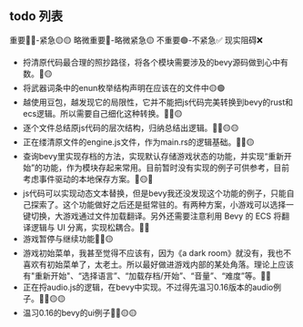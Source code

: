 ## todo 列表
重要🔴🔴-紧急🟡🟡
略微重要🔴-略微紧急🟡
不重要🟢-不紧急✅
现实阻碍❌


 - 捋清原代码最合理的照抄路径，将各个模块需要涉及的bevy源码做到心中有数。🔴🟡
 - 将武器词条中的enun枚举结构声明在应该在的文件中🟡🟢
 - 越使用豆包，越发现它的局限性，它并不能把js代码完美转换到bevy的rust和ecs逻辑。所以需要自己细化这种转换。🔴🔴🟡
 - 逐个文件总结原js代码的层次结构，归纳总结出逻辑。🔴🔴🟡🟡
 - 正在缕清原文件的engine.js文件，作为main.rs的逻辑基础。🔴🔴🟡
 - 查询bevy里实现存档的方法，实现默认存储游戏状态的功能，并实现“重新开始”的功能，作为模块存起来常用。目前暂时没有实现的例子可供参考，目前考虑事件驱动的本地保存方案。🔴🟡❌
 - js代码可以实现动态文本替换，但是bevy我还没发现这个功能的例子，只能自己探索了。这个功能做好之后还是挺常驻的。有两种方案，小游戏可以选择一键切换，大游戏通过文件加载翻译。另外还需要注意利用 Bevy 的 ECS 将翻译逻辑与 UI 分离，实现松耦合。🔴✅
 - 游戏暂停与继续功能🔴🔴🟡
 - 游戏初始菜单，我甚至觉得不应该有，因为《a dark room》就没有，我也不喜欢有初始菜单了，太老土。所以最好做进游戏内部的某处角落。理论上应该有"重新开始"、“选择语言”、“加载存档/开始”、“音量”、“难度”等。🔴✅
 - 正在捋audio.js的逻辑，在bevy中实现。不过得先温习0.16版本的audio例子。🔴🔴🟡🟡
 - 温习0.16的bevy的ui例子🔴🔴🟡🟡